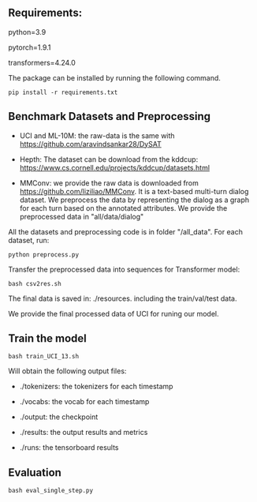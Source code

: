 

##  Requirements:

python=3.9

pytorch=1.9.1

transformers=4.24.0

The package can be installed by running the following command.

`pip install -r requirements.txt`

## Benchmark Datasets and Preprocessing

- UCI and  ML-10M: the raw-data is the same with  https://github.com/aravindsankar28/DySAT

- Hepth: The dataset can be download from the kddcup:  https://www.cs.cornell.edu/projects/kddcup/datasets.html

- MMConv: we provide the raw data is downloaded from https://github.com/liziliao/MMConv. It is a text-based multi-turn dialog dataset. We preprocess the data by representing the dialog as a graph for each turn based on the annotated attributes. We provide the preprocessed data in "all/data/dialog"

All the datasets and preprocessing code is in folder "/all_data". For each dataset, run:

`python preprocess.py ` 


Transfer the preprocessed data into sequences for Transformer model: 

`bash csv2res.sh`

The final data is saved in:  ./resources. including the train/val/test data.

We provide the final processed data of UCI for runing our model.

## Train the model 

`bash train_UCI_13.sh`

Will obtain the following output files:

- ./tokenizers: the tokenizers for each timestamp

- ./vocabs: the vocab for each timestamp

- ./output: the checkpoint 

- ./results: the output results and metrics 

- ./runs: the tensorboard results


## Evaluation 

`bash eval_single_step.py`

